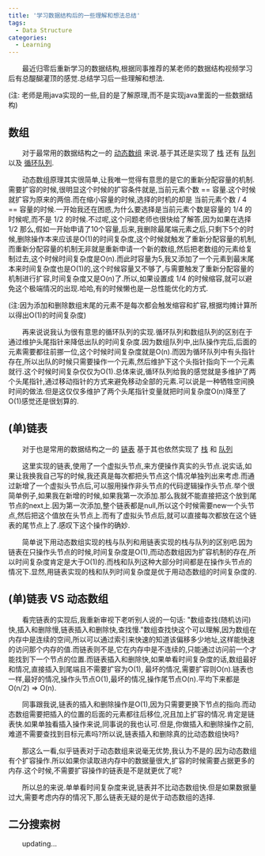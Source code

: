 ```yaml
---
title: '学习数据结构后的一些理解和想法总结'
tags:
  - Data Structure
categories:
  - Learning
---
```


&emsp;&emsp;最近归零后重新学习的数据结构,根据同事推荐的某老师的数据结构视频学习后有总醍醐灌顶的感觉.总结学习后一些理解和想法.

(注: 老师是用java实现的一些,目的是了解原理,而不是实现java里面的一些数据结构)


## 数组
&emsp;&emsp;对于最常用的数据结构之一的
<a href="https://github.com/Ligengxin96/DataStructure/blob/master/src/Arrays/BasicArray.java" target="_blank">动态数组</a>
来说.基于其还是实现了
<a href="https://github.com/Ligengxin96/DataStructure/blob/master/src/Arrays/StackArray.java" target="_blank">栈</a>
还有
<a href="https://github.com/Ligengxin96/DataStructure/blob/master/src/Arrays/QueueArray.java" target="_blank">队列</a>
以及
<a href="https://github.com/Ligengxin96/DataStructure/blob/master/src/Arrays/LoopQueue.java" target="_blank">循环队列</a>.

&emsp;&emsp;动态数组原理其实很简单,让我唯一觉得有意思的是它的重新分配容量的机制.需要扩容的时候,很明显这个时候的扩容条件就是,当前元素个数 == 容量.这个时候就扩容为原来的两倍.而在缩小容量的时候,选择的时机的却是 当前元素个数 / 4 == 容量的时候.一开始我还在困惑,为什么要选择是当前元素个数是容量的 1/4 的时候呢,而不是 1/2 的时候.不过呢,这个问题老师也很快给了解答,因为如果在选择 1/2 那么,假如一开始申请了10个容量,后来,我删除最尾端元素之后,只剩下5个的时候,删除操作本来应该是O(1)的时间复杂度,这个时候就触发了重新分配容量的机制,而重新分配容量的机制无非就是重新申请一个新的数组,然后把老数组的元素给复制过去,这个时候时间复杂度是O(n).而此时容量为5,我又添加了一个元素到最末尾本来时间复杂度也是O(1)的,这个时候容量又不够了,与需要触发了重新分配容量的机制进行扩容,时间复杂度又是O(n)了.所以,如果设置成 1/4 的时候缩容,就可以避免这个极端情况的出现.哈哈,有的时候懒也是一总性能优化的方式.

(注:因为添加和删除数组末尾的元素不是每次都会触发缩容和扩容,根据均摊计算所以得出O(1)的时间复杂度)

&emsp;&emsp;再来说说我认为很有意思的循环队列的实现.循环队列和数组队列的区别在于通过维护头尾指针来降低出队的时间复杂度.因为数组队列中,出队操作完后,后面的元素需要都往前挪一位,这个时候时间复杂度就是O(n).而因为循环队列中有头指针存在,所以出队的时候只需要操作一个元素,然后维护下这个头指针指向下一个元素就行.这个时候时间复杂仅仅为O(1).总体来说,循环队列给我的感觉就是多维护了两个头尾指针,通过移动指针的方式来避免移动全部的元素.可以说是一种牺牲空间换时间的做法.但是这仅仅多维护了两个头尾指针变量就把时间复杂度O(n)降至了O(1)感觉还是很划算的.

## (单)链表
&emsp;&emsp;对于也是常用的数据结构之一的 
<a href="https://github.com/Ligengxin96/DataStructure/blob/master/src/LinkedList/BasicLinkedList.java" target="_blank">链表</a>
基于其也依然实现了
<a href="https://github.com/Ligengxin96/DataStructure/blob/master/src/LinkedList/StackLinkedList.java" target="_blank">栈</a>
和
<a href="https://github.com/Ligengxin96/DataStructure/blob/master/src/LinkedList/QueueLinkedList.java" target="_blank">队列</a>

&emsp;&emsp;这里实现的链表,使用了一个虚拟头节点,来方便操作真实的头节点.说实话,如果让我换我自己写的时候,我还真是每次都把头节点这个情况单独列出来考虑.而通过新增了一个虚拟头节点后,可以服用操作非头节点的代码逻辑操作头节点.举个很简单例子,如果我在新增的时候,如果我第一次添加.那么我就不能直接把这个放到尾节点的next上.因为第一次添加,整个链表都是null,所以这个时候需要new一个头节点,然后把这个值放在头节点上.而有了虚拟头节点后,就可以直接每次都放在这个链表的尾节点上了.感叹下这个操作的确妙.

&emsp;&emsp;简单说下用动态数组实现的栈与队列和用链表实现的栈与队列的区别吧.因为链表在只操作头节点的时候,时间复杂度是O(1),而动态数组因为扩容机制的存在,所以时间复杂度肯定是大于O(1)的.而栈和队列这种大部分时间都是在操作头节点的情况下.显然,用链表实现的栈和队列时间复杂度是优于用动态数组的时间复杂度的.

## (单)链表 VS 动态数组

&emsp;&emsp;看完链表的实现后,我重新审视下老听别人说的一句话: "数组查找(随机访问)快,插入和删除慢,链表插入和删除快,查找慢."数组查找快这个可以理解,因为数组在内存中是连续的空间,所以可以通过索引来快速的知道该偏移多少地址,这样能快速的访问那个内存的值.而链表则不是,它在内存中是不连续的,只能通过访问前一个才能找到下一个节点的位置.而链表插入和删除快,如果单看时间复杂度的话,数组最好和情况,直接插入到尾端且不需要扩容为O(1), 最坏的情况,需要扩容则O(n).链表也一样,最好的情况,操作头节点O(1),最坏的情况,操作尾节点O(n).平均下来都是O(n/2) => O(n).

&emsp;&emsp;同事跟我说,链表的插入和删除操作是O(1),因为只需要更换下节点的指向.而动态数组需要把插入的位置的后面的元素都往后移位,况且加上扩容的情况.肯定是链表快.如果单独看插入操作来说,同事说的我也认可.但是,你做插入和删除操作之前,难道不需要查找到目标元素吗?所以说,链表插入和删除真的比动态数组快吗?

&emsp;&emsp;那这么一看,似乎链表对于动态数组来说毫无优势,我认为不是的.因为动态数组有个扩容操作.所以如果你读取进内存中的数据量很大,扩容的时候需要占据更多的内存.这个时候,不需要扩容操作的链表是不是就更优了呢?

&emsp;&emsp;所以总的来说.单单看时间复杂度来说,链表并不比动态数组快.但是如果数据量过大,需要考虑内存的情况下,那么链表无疑的是优于动态数组的选择.

## 二分搜索树

&emsp;&emsp;updating...